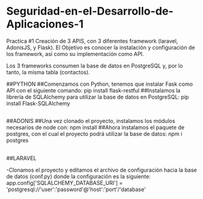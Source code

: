 # Seguridad-en-el-Desarrollo-de-Aplicaciones-1
Practica #1 Creación de 3 APIS, con 3 diferentes framework (laravel, AdonisJS, y Flask).
El Objetivo es conocer la instalación y configuración de los framework, así como su implementación como API.

Los 3 frameworks consumen la base de datos en PostgreSQL y, por lo tanto, la misma tabla (contactos).

##PYTHON
##Comenzamos con Python, tenemos que instalar Fask como API con el siguiente comando:
  pip install flask-restful
##Instalamos la librería de SQLAlchemy para utilizar la base de datos en PostgreSQL:
  pip install Flask-SQLAlchemy
##
##ADONIS
##Una vez clonado el proyecto, instalamos los módulos necesarios de node con:
  npm install
##Ahora instalamos el paquete de postgres, con el cual el proyecto podrá utilizar la base de datos:
  npm i postgres
##
##LARAVEL
 
 
 
 
 
-Clonamos el proyecto y editamos el archivo de configuración hacia la base de datos (conf.py)
 donde la configuración es la siguiente:
 app.config['SQLALCHEMY_DATABASE_URI'] = 'postgresql://'user':'password'@'host':'port'/'database'
 
